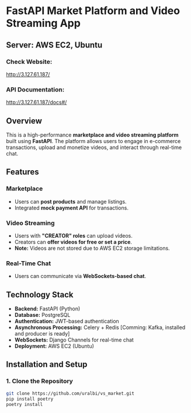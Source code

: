 # FastAPI Market Platform and Video Streaming App

## **Server: AWS EC2, Ubuntu**

### **Check Website:**  
<a href="http://3.127.61.187/" target="_blank">http://3.127.61.187/</a>  

### **API Documentation:**  
<a href="http://3.127.61.187/docs#/" target="_blank">http://3.127.61.187/docs#/</a>  

## **Overview**
This is a high-performance **marketplace and video streaming platform** built using **FastAPI**. The platform allows users to engage in e-commerce transactions, upload and monetize videos, and interact through real-time chat.

## **Features**
### **Marketplace**
- Users can **post products** and manage listings.  
- Integrated **mock payment API** for transactions.  

### **Video Streaming**
- Users with **"CREATOR" roles** can upload videos.  
- Creators can **offer videos for free or set a price**.  
- **Note:** Videos are not stored due to AWS EC2 storage limitations.  

### **Real-Time Chat**
- Users can communicate via **WebSockets-based chat**.  

## **Technology Stack**
- **Backend:** FastAPI (Python)  
- **Database:** PostgreSQL  
- **Authentication:** JWT-based authentication  
- **Asynchronous Processing:** Celery + Redis  [Comming: Kafka, installed and producer is ready]
- **WebSockets:** Django Channels for real-time chat  
- **Deployment:** AWS EC2 (Ubuntu)  

## **Installation and Setup**
### **1. Clone the Repository**
```sh
git clone https://github.com/uralbi/vs_market.git
pip install poetry
poetry install

